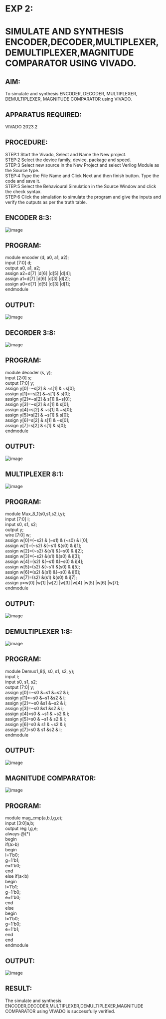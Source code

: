# EXP 2:
# SIMULATE AND SYNTHESIS ENCODER,DECODER,MULTIPLEXER,DEMULTIPLEXER,MAGNITUDE COMPARATOR USING VIVADO.

## AIM:
To simulate and synthesis ENCODER, DECODER, MULTIPLEXER,
DEMULTIPLEXER, MAGNITUDE COMPARATOR using VIVADO.


 ## APPARATUS REQUIRED: 
 VIVADO 2023.2


 ## PROCEDURE:
STEP:1 Start the Vivado, Select and Name the New project.<br>
STEP:2 Select the device family, device, package and speed.<br>
STEP:3 Select new source in the New Project and select Verilog Module
as the Source type.<br>
STEP:4 Type the File Name and Click Next and then finish button. Type
the code and save it.<br>
STEP:5 Select the Behavioural Simulation in the Source Window and
click the check syntax.<br>
STEP:6 Click the simulation to simulate the program and give the inputs
and verify the outputs as per the truth table.


## ENCODER 8:3:
![image](https://github.com/Gokulnaath03/vlsi-2/assets/167178811/05ff5bc8-333d-44da-8710-93a249edaf79)



## PROGRAM:
 module encoder (d, a0, a1, a2);<br>
 input [7:0] d;<br>
 output a0, a1, a2;<br>
 assign a2=d[7] |d[6] |d[5] |d[4];<br>
 assign a1=d[7] |d[6] |d[3] |d[2];<br>
 assign a0=d[7] |d[5] |d[3] |d[1];<br>
 endmodule


## OUTPUT:

![image](https://github.com/Gokulnaath03/vlsi-2/assets/167178811/39e461d2-021a-4331-a00c-f621c2b5d2e6)


## DECORDER 3:8:
![image](https://github.com/Gokulnaath03/vlsi-2/assets/167178811/10e45252-7c64-4fb1-82b9-0e389a6ff81b)



## PROGRAM:
module decoder (s, y);<br>
input [2:0] s;<br>
output [7:0] y;<br>
assign y[0]=~s[2] & ~s[1] & ~s[0];<br>
assign y[1]=~s[2] &~s[1] & s[0];<br>
assign y[2]=~s[2] & s[1] &~s[0];<br>
assign y[3]=~s[2] & s[1] & s[0];<br>
assign y[4]=s[2] & ~s[1] & ~s[0];<br>
assign y[5]=s[2] & ~s[1] & s[0];<br>
assign y[6]=s[2] & s[1] & ~s[0];<br>
assign y[7]=s[2] & s[1] & s[0];<br>
endmodule


## OUTPUT:

![image](https://github.com/Gokulnaath03/vlsi-2/assets/167178811/625db202-8ec3-4854-a8c0-866bc7def091)



## MULTIPLEXER 8:1:
![image](https://github.com/Gokulnaath03/vlsi-2/assets/167178811/1aad5a53-cd6b-4b29-beb2-1ee33ea376e7)



## PROGRAM:
module Mux_8_1(s0,s1,s2,i,y);<br>
input [7:0] i;<br>
input s0, s1, s2;<br>
output y;<br>
wire [7:0] w;<br>
assign w[0]=(~s2) & (~s1) & (~s0) & i[0];<br>
assign w[1]=(~s2) &(~s1) &(s0) & i[1];<br>
assign w[2]=(~s2) &(s1) &(~s0) & i[2];<br>
assign w[3]=(~s2) &(s1) &(s0) & i[3];<br>
assign w[4]=(s2) &(~s1) &(~s0) & i[4];<br>
assign w[5]=(s2) &(~s1) &(s0) & i[5];<br>
assign w[6]=(s2) &(s1) &(~s0) & i[6];<br>
assign w[7]=(s2) &(s1) &(s0) & i[7];<br>
assign y=w[0] |w[1] |w[2] |w[3] |w[4] |w[5] |w[6] |w[7];<br>
endmodule


## OUTPUT:

![image](https://github.com/Gokulnaath03/vlsi-2/assets/167178811/901d55a8-95ed-4925-9a30-436629c33519)



## DEMULTIPLEXER 1:8:
![image](https://github.com/Gokulnaath03/vlsi-2/assets/167178811/f8462642-e086-4031-9a6b-9253e05332d7)



## PROGRAM:
module Demux1_8(i, s0, s1, s2, y);<br>
input i;<br>
input s0, s1, s2;<br>
output [7:0] y;<br>
assign y[0]=~s0 &~s1 &~s2 & i;<br>
assign y[1]=~s0 &~s1 &s2 & i;<br>
assign y[2]=~s0 &s1 &~s2 & i;<br>
assign y[3]=~s0 &s1 &s2 & i;<br>
assign y[4]=s0 & ~s1 & ~s2 & i;<br>
assign y[5]=s0 & ~s1 & s2 & i;<br>
assign y[6]=s0 & s1 & ~s2 & i;<br>
assign y[7]=s0 & s1 &s2 & i;<br>
endmodule

## OUTPUT:


![image](https://github.com/Gokulnaath03/vlsi-2/assets/167178811/73c224a7-e56c-4864-b819-860e6133571f)


## MAGNITUDE COMPARATOR:
![image](https://github.com/Gokulnaath03/vlsi-2/assets/167178811/bf05f183-62b4-4033-82c5-b90991cb9574)



## PROGRAM:
module mag_cmp(a,b,l,g,e);<br>
input [3:0]a,b;<br>
output reg l,g,e;<br>
always @(*)<br>
begin<br>
if(a>b)<br>
begin<br>
l=1'b0;<br>
g=1'b1;<br>
e=1'b0;<br>
end<br>
else if(a<b)<br>
begin<br>
l=1'b1;<br>
g=1'b0;<br>
e=1'b0;<br>
end<br>
else<br>
begin<br>
l=1'b0;<br>
g=1'b0;<br>
e=1'b1;<br>
end<br>
end<br>
 endmodule


## OUTPUT:

![image](https://github.com/Gokulnaath03/vlsi-2/assets/167178811/de93518e-2703-4a66-b9bd-360405d62f96)



## RESULT:
 The simulate and synthesis ENCODER,DECODER,MULTIPLEXER,DEMULTIPLEXER,MAGNITUDE COMPARATOR using VIVADO is successfully verified.
